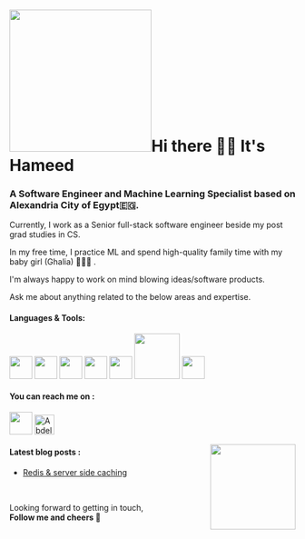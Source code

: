 </div>
<h1><img src="https://github.com/hameed0z/hameed0z/blob/master/hey.png" width="250">Hi there 👋🏼 It's Hameed</h1>

<h3> A Software Engineer and Machine Learning Specialist based on Alexandria City of Egypt🇪🇬. </h3>

<p> Currently, I work as a Senior full-stack software engineer beside my post grad studies in CS. </p>
<p> In my free time, I practice ML and spend high-quality family time with my baby girl (Ghalia) 👶🏻🍼 . </p>
<p> I'm always happy to work on mind blowing ideas/software products. </p>
<p> Ask me about anything related to the below areas and expertise. </p>

</div>

<div width="100%">
<h4> Languages & Tools: </h4>
<p>
  <img src="https://media3.giphy.com/media/kdFc8fubgS31b8DsVu/giphy.webp" width="40">
  <img src="https://media.giphy.com/media/SU2ic3wTfuC6JhD1lA/giphy.gif" width="40">
  <img src="https://media3.giphy.com/media/ln7z2eWriiQAllfVcn/200w.webp" width="40">
  <img src="https://i.giphy.com/media/LMt9638dO8dftAjtco/200.webp" width="40">
  <img src="https://i.giphy.com/media/eNAsjO55tPbgaor7ma/200w.webp" width="40">
  <img src="https://media.giphy.com/media/kH1DBkPNyZPOk0BxrM/giphy.gif" width="80">
  <img src="https://i.giphy.com/media/IdyAQJVN2kVPNUrojM/200.webp" width="40">
</p>
</div>

<div width="100%">
<h4> You can reach me on : </h4>
<p>
<a href="https://twitter.com/hameed0z"><img src="https://media.giphy.com/media/M9O6ePwNJ58UMF1Rvq/giphy.gif" width="40"></a>
<a href="https://dev.to/7ameed"><img src="https://d2fltix0v2e0sb.cloudfront.net/dev-badge.svg" alt="Abdelhameed Muhammad's DEV Profile" width="35"></a>

</p>
</div>

<img align="right" src="https://media.giphy.com/media/Q7opT6UobSFl5HQxjI/giphy.gif" width="150">

<div width="100%">
<h4> Latest blog posts : </h4>

- [Redis & server side caching](https://7ameed.github.io/blog/redis_and_mem_caching)

</div>

<br/>

<p> 
Looking forward to getting in touch, <br/>
<b> Follow me and cheers 💙 </b>
</p>
